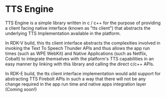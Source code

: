 # TTS Engine
TTS Engine is a simple library written in c / c++ for the purpose of providing a client facing native interface (known as "tts client") that abstracts the underlying TTS Implementation available in the platform.

In RDK-V build, this tts client interface abstracts the complexities involved in invoking the Text To Speech Thunder APIs and thus allows the app run times (such as WPE WebKit) and Native Applications (such as Netflix, Cobalt) to integrate themselves with the platform's TTS capabilities in an easy manner by linking with this library and calling the direct c/c++ APIs.

In RDK-E build, the tts client interface implementation would add support for abstracting TTS Firebolt APIs in such a way that there will not be any change required in the app run time and native apps integration layer (Coming soon!)

